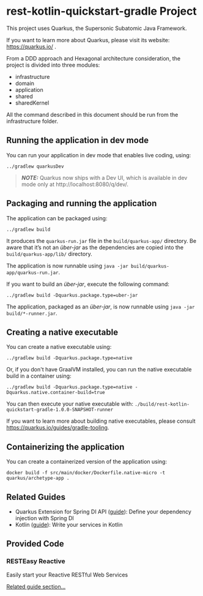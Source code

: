 # rest-kotlin-quickstart-gradle Project

This project uses Quarkus, the Supersonic Subatomic Java Framework.

If you want to learn more about Quarkus, please visit its website: https://quarkus.io/ .

From a DDD approach and Hexagonal architecture consideration, the project is divided into three modules:

- infrastructure
- domain
- application
- shared
- sharedKernel

All the command described in this document should be run from the infrastructure folder.

## Running the application in dev mode

You can run your application in dev mode that enables live coding, using:
```shell script
../gradlew quarkusDev
```

> **_NOTE:_**  Quarkus now ships with a Dev UI, which is available in dev mode only at http://localhost:8080/q/dev/.

## Packaging and running the application

The application can be packaged using:
```shell script
../gradlew build
```
It produces the `quarkus-run.jar` file in the `build/quarkus-app/` directory.
Be aware that it’s not an _über-jar_ as the dependencies are copied into the `build/quarkus-app/lib/` directory.

The application is now runnable using `java -jar build/quarkus-app/quarkus-run.jar`.

If you want to build an _über-jar_, execute the following command:
```shell script
../gradlew build -Dquarkus.package.type=uber-jar
```

The application, packaged as an _über-jar_, is now runnable using `java -jar build/*-runner.jar`.

## Creating a native executable

You can create a native executable using: 
```shell script
../gradlew build -Dquarkus.package.type=native
```

Or, if you don't have GraalVM installed, you can run the native executable build in a container using: 
```shell script
../gradlew build -Dquarkus.package.type=native -Dquarkus.native.container-build=true
```

You can then execute your native executable with: `./build/rest-kotlin-quickstart-gradle-1.0.0-SNAPSHOT-runner`

If you want to learn more about building native executables, please consult https://quarkus.io/guides/gradle-tooling.

## Containerizing the application

You can create a containerized version of the application using:
```shell script
docker build -f src/main/docker/Dockerfile.native-micro -t quarkus/archetype-app .
```

## Related Guides

- Quarkus Extension for Spring DI API ([guide](https://quarkus.io/guides/spring-di)): Define your dependency injection with Spring DI
- Kotlin ([guide](https://quarkus.io/guides/kotlin)): Write your services in Kotlin

## Provided Code

### RESTEasy Reactive

Easily start your Reactive RESTful Web Services

[Related guide section...](https://quarkus.io/guides/getting-started-reactive#reactive-jax-rs-resources)
